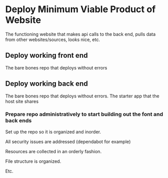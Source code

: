 # Deploy Minimum Viable Product of Website

The functioning website that makes api calls to the back end, pulls data from other websites/sources, looks nice, etc.

## Deploy working front end

The bare bones repo that deploys without errors

## Deploy working back end

The bare bones repo that deploys without errors. The starter app that the host site shares

### Prepare repo administratively to start building out the font and back ends

Set up the repo so it is organized and inorder.

All security issues are addressed (dependabot for example)

Resources are collected in an orderly fashion.

File structure is organized.

Etc.
